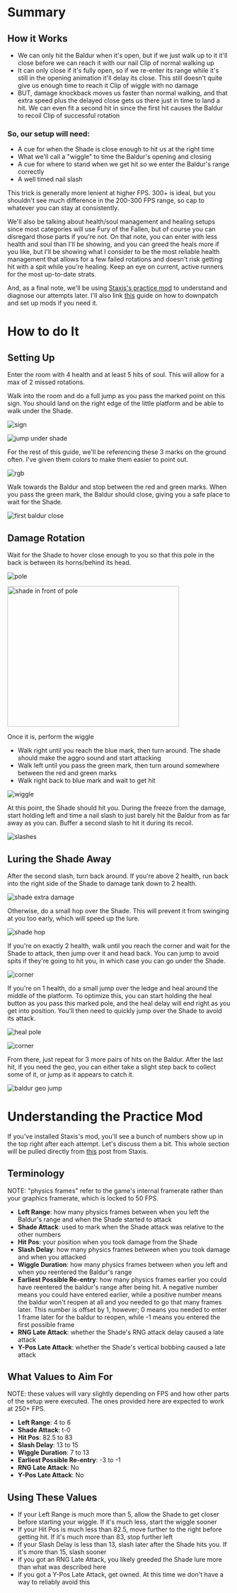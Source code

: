 # Summary
## How it Works
- We can only hit the Baldur when it's open, but if we just walk up to it it'll close before we can reach it with our nail
Clip of normal walking up
- It can only close if it's fully open, so if we re-enter its range while it's still in the opening animation it'll delay its close. This still doesn't quite give us enough time to reach it
Clip of wiggle with no damage
- BUT, damage knockback moves us faster than normal walking, and that extra speed plus the delayed close gets us there just in time to land a hit. We can even fit a second hit in since the first hit causes the Baldur to recoil
Clip of successful rotation

### So, our setup will need:
- A cue for when the Shade is close enough to hit us at the right time
- What we'll call a "wiggle" to time the Baldur's opening and closing
- A cue for where to stand when we get hit so we enter the Baldur's range correctly
- A well timed nail slash

This trick is generally more lenient at higher FPS. 300+ is ideal, but you shouldn't see much difference in the 200-300 FPS range, so cap to whatever you can stay at consistently.

We'll also be talking about health/soul management and healing setups since most categories will use Fury of the Fallen, but of course you can disregard those parts if you're not. On that note, you can enter with less health and soul than I'll be showing, and you can greed the heals more if you like, but I'll be showing what I consider to be the most reliable health management that allows for a few failed rotations and doesn't risk getting hit with a spit while you're healing. Keep an eye on current, active runners for the most up-to-date strats.

And, as a final note, we'll be using [Staxis's practice mod](https://github.com/staxissr/ibaldurPractice/releases) to understand and diagnose our attempts later. I'll also link [this](https://www.youtube.com/watch?v=cg7sH7FyAK0&list=PLH-aXtMsmPYq8ZvwV9G7s3uIz_6AlIygz&index=1) guide on how to downpatch and set up mods if you need it.

# How to do It
## Setting Up
Enter the room with 4 health and at least 5 hits of soul. This will allow for a max of 2 missed rotations.

Walk into the room and do a full jump as you pass the marked point on this sign. You should land on the right edge of the little platform and be able to walk under the Shade.

![sign](https://github.com/user-attachments/assets/53303f74-e142-49f4-9719-e5a9018b73eb)


![jump under shade](https://github.com/user-attachments/assets/6108d1fb-2e39-4d08-b0c9-746bf8a16e70)

For the rest of this guide, we'll be referencing these 3 marks on the ground often. I've given them colors to make them easier to point out.

![rgb](https://github.com/user-attachments/assets/d1622247-abad-4218-a3b3-69795ee2b1fc)

Walk towards the Baldur and stop between the red and green marks. When you pass the green mark, the Baldur should close, giving you a safe place to wait for the Shade.

![first baldur close](https://github.com/user-attachments/assets/8d32685d-ed9d-4ca2-bca0-f3716f25c470)


## Damage Rotation
Wait for the Shade to hover close enough to you so that this pole in the back is between its horns/behind its head.

![pole](https://github.com/user-attachments/assets/f5872eb0-57af-4250-8d52-ff32f6d5e55b)

<img width="388" height="318" alt="shade in front of pole" src="https://github.com/user-attachments/assets/39fb1dde-3770-402f-8019-a2f271008d28" />


Once it is, perform the wiggle
- Walk right until you reach the blue mark, then turn around. The shade should make the aggro sound and start attacking
- Walk left until you pass the green mark, then turn around somewhere between the red and green marks
- Walk right back to blue mark and wait to get hit

![wiggle](https://github.com/user-attachments/assets/744312d1-d1b2-41bf-89c6-3117101963c1)

  
At this point, the Shade should hit you. During the freeze from the damage, start holding left and time a nail slash to just barely hit the Baldur from as far away as you can. Buffer a second slash to hit it during its recoil.

![slashes](https://github.com/user-attachments/assets/e375f15c-4b3c-48ba-a962-c7cf2cb38cc9)


## Luring the Shade Away
After the second slash, turn back around. If you're above 2 health, run back into the right side of the Shade to damage tank down to 2 health.

![shade extra damage](https://github.com/user-attachments/assets/e779073f-ae37-4516-84d0-204c50104ab2)

Otherwise, do a small hop over the Shade. This will prevent it from swinging at you too early, which will speed up the lure.

![shade hop](https://github.com/user-attachments/assets/e3b9f9c3-faf9-482b-9404-af79282fb765)

If you're on exactly 2 health, walk until you reach the corner and wait for the Shade to attack, then jump over it and head back. You can jump to avoid spits if they're going to hit you, in which case you can go under the Shade.

![corner](https://github.com/user-attachments/assets/24341495-fc22-4c7f-84b9-04c966210b15)

If you're on 1 health, do a small jump over the ledge and heal around the middle of the platform. To optimize this, you can start holding the heal button as you pass this marked pole, and the heal delay will end right as you get into position. You'll then need to quickly jump over the Shade to avoid its attack.

![heal pole](https://github.com/user-attachments/assets/1b006e30-c26e-4a4f-a83c-15d7dc0580b3)

![corner](https://github.com/user-attachments/assets/7cd5ca47-cb28-4c26-a399-004595505d43)

From there, just repeat for 3 more pairs of hits on the Baldur. After the last hit, if you need the geo, you can either take a slight step back to collect some of it, or jump as it appears to catch it.

![baldur geo jump](https://github.com/user-attachments/assets/5b8b2751-9566-4d96-abcc-05fefaeb431c)

# Understanding the Practice Mod
If you've installed Staxis's mod, you'll see a bunch of numbers show up in the top right after each attempt. Let's discuss them a bit. This whole section will be pulled directly from [this](https://discord.com/channels/772964112908156938/1328843639983571055/1356770491813068891) post from Staxis.

## Terminology
NOTE: "physics frames" refer to the game's internal framerate rather than your graphics framerate, which is locked to 50 FPS.
- **Left Range**: how many physics frames between when you left the Baldur's range and when the Shade started to attack
- **Shade Attack**: used to mark when the Shade attack was relative to the other numbers
- **Hit Pos**: your position when you took damage from the Shade
- **Slash Delay**: how many physics frames between when you took damage and when you attacked
- **Wiggle Duration**: how many physics frames between when you left and when you reentered the Baldur's range
- **Earliest Possible Re-entry**: how many physics frames earlier you could have reentered the baldur's range after being hit. A negative number means you could have entered earlier, while a positive number means the baldur won't reopen at all and you needed to go that many frames later. This number is offset by 1, however; 0 means you needed to enter 1 frame later for the baldur to reopen, while -1 means you entered the first possible frame
- **RNG Late Attack**: whether the Shade's RNG attack delay caused a late attack
- **Y-Pos Late Attack**: whether the Shade's vertical bobbing caused a late attack

## What Values to Aim For
NOTE: these values will vary slightly depending on FPS and how other parts of the setup were executed. The ones provided here are expected to work at 250+ FPS.
- **Left Range**: 4 to 6
- **Shade Attack**: t-0
- **Hit Pos**: 82.5 to 83
- **Slash Delay**: 13 to 15
- **Wiggle Duration**: 7 to 13
- **Earliest Possible Re-entry**: -3 to -1
- **RNG Late Attack**: No
- **Y-Pos Late Attack**: No

## Using These Values
- If your Left Range is much more than 5, allow the Shade to get closer before starting your wiggle. If it's much less, start the wiggle sooner
- If your Hit Pos is much less than 82.5, move further to the right before getting hit. If it's much more than 83, stop further left
- If your Slash Delay is less than 13, slash later after the Shade hits you. If it's more than 15, slash sooner
- If you got an RNG Late Attack, you likely greeded the Shade lure more than what was described here
- If you got a Y-Pos Late Attack, get owned. At this time we don't have a way to reliably avoid this

